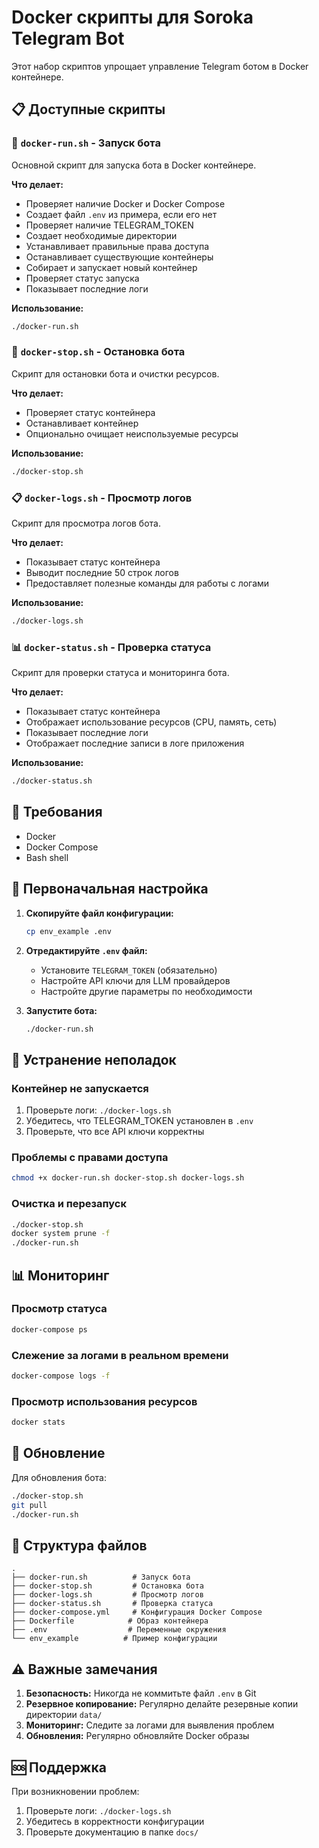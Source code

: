 # Docker скрипты для Soroka Telegram Bot

Этот набор скриптов упрощает управление Telegram ботом в Docker контейнере.

## 📋 Доступные скрипты

### 🚀 `docker-run.sh` - Запуск бота
Основной скрипт для запуска бота в Docker контейнере.

**Что делает:**
- Проверяет наличие Docker и Docker Compose
- Создает файл `.env` из примера, если его нет
- Проверяет наличие TELEGRAM_TOKEN
- Создает необходимые директории
- Устанавливает правильные права доступа
- Останавливает существующие контейнеры
- Собирает и запускает новый контейнер
- Проверяет статус запуска
- Показывает последние логи

**Использование:**
```bash
./docker-run.sh
```

### 🛑 `docker-stop.sh` - Остановка бота
Скрипт для остановки бота и очистки ресурсов.

**Что делает:**
- Проверяет статус контейнера
- Останавливает контейнер
- Опционально очищает неиспользуемые ресурсы

**Использование:**
```bash
./docker-stop.sh
```

### 📋 `docker-logs.sh` - Просмотр логов
Скрипт для просмотра логов бота.

**Что делает:**
- Показывает статус контейнера
- Выводит последние 50 строк логов
- Предоставляет полезные команды для работы с логами

**Использование:**
```bash
./docker-logs.sh
```

### 📊 `docker-status.sh` - Проверка статуса
Скрипт для проверки статуса и мониторинга бота.

**Что делает:**
- Показывает статус контейнера
- Отображает использование ресурсов (CPU, память, сеть)
- Показывает последние логи
- Отображает последние записи в логе приложения

**Использование:**
```bash
./docker-status.sh
```

## 🔧 Требования

- Docker
- Docker Compose
- Bash shell

## 📝 Первоначальная настройка

1. **Скопируйте файл конфигурации:**
   ```bash
   cp env_example .env
   ```

2. **Отредактируйте `.env` файл:**
   - Установите `TELEGRAM_TOKEN` (обязательно)
   - Настройте API ключи для LLM провайдеров
   - Настройте другие параметры по необходимости

3. **Запустите бота:**
   ```bash
   ./docker-run.sh
   ```

## 🚨 Устранение неполадок

### Контейнер не запускается
1. Проверьте логи: `./docker-logs.sh`
2. Убедитесь, что TELEGRAM_TOKEN установлен в `.env`
3. Проверьте, что все API ключи корректны

### Проблемы с правами доступа
```bash
chmod +x docker-run.sh docker-stop.sh docker-logs.sh
```

### Очистка и перезапуск
```bash
./docker-stop.sh
docker system prune -f
./docker-run.sh
```

## 📊 Мониторинг

### Просмотр статуса
```bash
docker-compose ps
```

### Слежение за логами в реальном времени
```bash
docker-compose logs -f
```

### Просмотр использования ресурсов
```bash
docker stats
```

## 🔄 Обновление

Для обновления бота:
```bash
./docker-stop.sh
git pull
./docker-run.sh
```

## 📁 Структура файлов

```
.
├── docker-run.sh          # Запуск бота
├── docker-stop.sh         # Остановка бота
├── docker-logs.sh         # Просмотр логов
├── docker-status.sh       # Проверка статуса
├── docker-compose.yml     # Конфигурация Docker Compose
├── Dockerfile            # Образ контейнера
├── .env                  # Переменные окружения
└── env_example          # Пример конфигурации
```

## ⚠️ Важные замечания

1. **Безопасность:** Никогда не коммитьте файл `.env` в Git
2. **Резервное копирование:** Регулярно делайте резервные копии директории `data/`
3. **Мониторинг:** Следите за логами для выявления проблем
4. **Обновления:** Регулярно обновляйте Docker образы

## 🆘 Поддержка

При возникновении проблем:
1. Проверьте логи: `./docker-logs.sh`
2. Убедитесь в корректности конфигурации
3. Проверьте документацию в папке `docs/`
